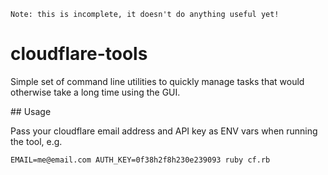 `Note: this is incomplete, it doesn't do anything useful yet!`

# cloudflare-tools

Simple set of command line utilities to quickly manage tasks that would otherwise take a long time using the GUI.


## Usage

Pass your cloudflare email address and API key as ENV vars when running the tool, e.g.

```
EMAIL=me@email.com AUTH_KEY=0f38h2f8h230e239093 ruby cf.rb
```
